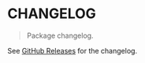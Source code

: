 # CHANGELOG

> Package changelog.

See [GitHub Releases](https://github.com/stdlib-js/assert-is-electron-renderer/releases) for the changelog.